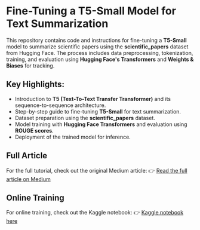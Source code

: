 # Fine-Tuning a T5-Small Model for Text Summarization

This repository contains code and instructions for fine-tuning a **T5-Small** model to summarize scientific papers using the **scientific_papers** dataset from Hugging Face. The process includes data preprocessing, tokenization, training, and evaluation using **Hugging Face's Transformers** and **Weights & Biases** for tracking.

## Key Highlights:
- Introduction to **T5 (Text-To-Text Transfer Transformer)** and its sequence-to-sequence architecture.
- Step-by-step guide to fine-tuning **T5-Small** for text summarization.
- Dataset preparation using the **scientific_papers** dataset.
- Model training with **Hugging Face Transformers** and evaluation using **ROUGE scores**.
- Deployment of the trained model for inference.


## Full Article
For the full tutorial, check out the original Medium article:
👉 [Read the full article on Medium](https://medium.com/@abdullahk.sulaiman/can-i-creat-my-own-text-summarization-654252f0b138)

## Online Training
For online training, check out the Kaggle notebook: 👉 [Kaggle notebook here](https://www.kaggle.com/code/abdullahksulaiman/fine-tuning-t5-small)

